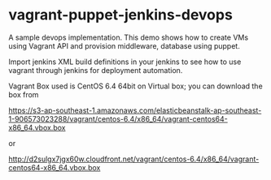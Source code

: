 vagrant-puppet-jenkins-devops
=============================

A sample devops implementation. This demo shows how to create VMs using Vagrant API and provision middleware, database using puppet.

Import jenkins XML build definitions in your jenkins to see how to use vagrant through jenkins for deployment automation.


Vagrant Box used is CentOS 6.4 64bit on Virtual box; you can download the box from 

https://s3-ap-southeast-1.amazonaws.com/elasticbeanstalk-ap-southeast-1-906573023288/vagrant/centos-6.4/x86_64/vagrant-centos64-x86_64.vbox.box

or 

http://d2sulgx7jgx60w.cloudfront.net/vagrant/centos-6.4/x86_64/vagrant-centos64-x86_64.vbox.box
